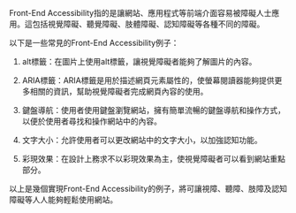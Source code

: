 

Front-End Accessibility指的是讓網站、應用程式等前端介面容易被障礙人士應用。這包括視覺障礙、聽覺障礙、肢體障礙、認知障礙等各種不同的障礙。

以下是一些常見的Front-End Accessibility例子：

1. alt標籤：在圖片上使用alt標籤，讓視覺障礙者能夠了解圖片的內容。

2. ARIA標籤：ARIA標籤是用於描述網頁元素屬性的，使螢幕閱讀器能夠提供更多相關的資訊，幫助視覺障礙者完成網頁內容的使用。

3. 鍵盤導航：使用者使用鍵盤瀏覽網站，擁有簡單流暢的鍵盤導航和操作方式，以便於使用者尋找和操作網站中的內容。

4. 文字大小：允許使用者可以更改網站中的文字大小，以加強認知功能。

5. 彩現效果：在設計上務求不以彩現效果為主，使視覺障礙者可以看到網站重點部分。

以上是幾個實現Front-End Accessibility的例子，將可讓視障、聽障、肢障及認知障礙等人人能夠輕鬆使用網站。